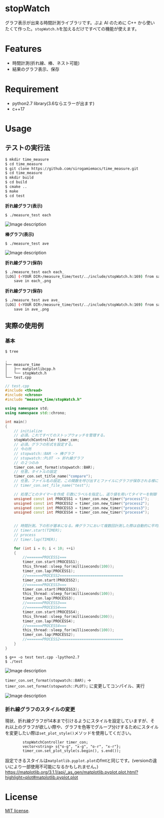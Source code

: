 # stopWatch

 
グラフ表示が出来る時間計測ライブラリです。ぷよ AI のために C++ から使いたくて作った。`stopWatch.h`を加えるだけですべての機能が使えます。
 
# Features
 
* 時間計測(折れ線、棒、ネスト可能)
* 結果のグラフ表示、保存
 
# Requirement
 
* python2.7 library(3.6ならエラーが出ます)
* c++17
# Usage

## テストの実行法
 
```bash
$ mkdir time_measure
$ cd time_measure
$ git clone https://github.com/sirogamiemacs/time_measure.git
$ cd time_measure
$ mkdir build
$ cd build
$ cmake ..
$ make 
$ cd test
```
**折れ線グラフ(表示)**
```
$ ./measure_test each
```
![Image description](https://github.com/sirogamiemacs/time_measure/blob/master/img/plot_test.png)

**棒グラフ(表示)**
```
$ ./measure_test ave
```
![Image description](https://github.com/sirogamiemacs/time_measure/blob/master/img/bar_test.png)

**折れ線グラフ(保存)**
```bash
$ ./measure_test each each_
[LOG] (<YOUR DIR>/measure_time/test/../include/stopWatch.h:169) from save_file()
    save in each_.png
```

**折れ線グラフ(保存)**
```bash
$ ./measure_test ave ave_
[LOG] (<YOUR DIR>/measure_time/test/../include/stopWatch.h:169) from save_file()
    save in ave_.png
```

## 実際の使用例
### 基本
```bash
$ tree
```
```
.
├── measure_time
│   ├── matplotlibcpp.h
│   └── stopWatch.h
└── test.cpp
```

```test.cpp
// test.cpp
#include <thread>
#include <chrono>
#include "measure_time/stopWatch.h"

using namespace std;
using namespace std::chrono;

int main()
{
    // initialize    
    // 必須。これですべてのストップウォッチを管理する。
    stopWatchController timer_con; 
    // 必須。グラフの形式を設定する。
    // 今の所
    // stopwatch::BAR -> 棒グラフ
    // stopwatch::PLOT -> 折れ線グラフ
    // の２つのみ
    timer_con.set_format(stopwatch::BAR);
    // 任意。タイトルの設定
    timer_con.set_title_name("compare"); 
    // 任意。ファイル名の設定。この関数を呼び出すとファイルにグラフが保存される様になる。(表示はされなくなる)
    // timer_con.set_file_name("test");

    // 処理ごとのタイマーを作成 引数にラベルを指定し、返り値を用いてタイマーを制御
    unsigned const int PROCESS1 = timer_con.new_timer("process1");
    unsigned const int PROCESS2 = timer_con.new_timer("process2");
    unsigned const int PROCESS3 = timer_con.new_timer("process3");
    unsigned const int PROCESS4 = timer_con.new_timer("process4");

    
    // 時間計測。下の形が基本になる。棒グラフにおいて複数回計測した際は自動的に平均が計算される。
    // timer.start(TIMER);
    // process
    // timer.lap(TIMER);

    for (int i = 0; i < 10; ++i)
    {
        //=======PROCESS1===
        timer_con.start(PROCESS1);
        this_thread::sleep_for(milliseconds(100));
        timer_con.lap(PROCESS1);
        //=======PROCESS2=============================
        timer_con.start(PROCESS2);
        //=======PROCESS3===
        timer_con.start(PROCESS3);
        this_thread::sleep_for(milliseconds(100));
        timer_con.lap(PROCESS3);
        //=======PROCESS3===
        //=======PROCESS4===
        timer_con.start(PROCESS4);
        this_thread::sleep_for(milliseconds(200));
        timer_con.lap(PROCESS4);
        //=======PROCESS4===
        this_thread::sleep_for(milliseconds(100));
        timer_con.lap(PROCESS2);
        //=======PROCESS2=============================
    }
}
```
```
$ g++ -o test test.cpp -lpython2.7
$ ./test
```
![Image description](https://github.com/sirogamiemacs/time_measure/blob/master/img/Figure_1.png?raw=true
)

`timer_con.set_format(stopwatch::BAR);` -> `timer_con.set_format(stopwatch::PLOT);`
に変更してコンパイル、実行


![Image description](https://github.com/sirogamiemacs/time_measure/blob/master/img/test_bar2.png?raw=true
)

### 折れ線グラフのスタイルの変更
現状、折れ線グラフが14本まで引けるようにスタイルを設定していますが、それ以上のグラフが欲しい際や、グラフを色等でグループ分けするためにスタイルを変更したい際は`set_plot_style()`メソッドを使用してください。
```
        stopWatchController timer_con;
        vector<string> s{"o-g", "x-g", "o-r", "x-r"};
        timer_con.set_plot_style(s.begin(), s.end());
```
設定できるスタイルは`matplotlib.pyplot.plot`のfmtと同じです。(versionの違いにより一部使用不可能になるかもしれません。)
https://matplotlib.org/3.1.1/api/_as_gen/matplotlib.pyplot.plot.html?highlight=plot#matplotlib.pyplot.plot
# License
[MIT license](https://en.wikipedia.org/wiki/MIT_License).
 
